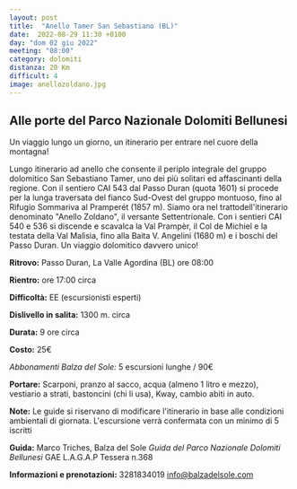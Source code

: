 ```yaml
---
layout: post
title:  "Anello Tamer San Sebastiano (BL)"
date:  2022-08-29 11:30 +0100
day: "dom 02 giu 2022"
meeting: "08:00"
category: dolomiti 
distanza: 20 Km
difficult: 4
image: anellozoldano.jpg
---
```


## Alle porte del Parco Nazionale Dolomiti Bellunesi

Un viaggio lungo un giorno, un itinerario per entrare nel cuore della montagna!

Lungo itinerario ad anello che consente il periplo integrale del gruppo dolomitico San Sebastiano Tamer, uno dei più solitari ed affascinanti della regione.
Con il sentiero CAI 543 dal Passo Duran (quota 1601) si procede per la lunga traversata del fianco Sud-Ovest del gruppo montuoso, fino al Rifugio Sommariva al Pramperét (1857 m). 
Siamo ora nel trattodell'itinerario denominato "Anello Zoldano", il versante Settentrionale. Con i sentieri CAI 540 e 536 si discende e scavalca la Val Prampèr, il Col de Michiel e la testata della Val Malìsia, fino alla Baita V. Angelini (1680 m) e i boschi del Passo Duran.
Un viaggio dolomitico davvero unico! 

**Ritrovo:** Passo Duran, La Valle Agordina (BL) ore 08:00

**Rientro:** ore 17:00 circa 

**Difficoltà:** EE (escursionisti esperti)

**Dislivello in salita:**  1300 m. circa

**Durata:** 9 ore circa

**Costo:** 25€

*Abbonamenti Balza del Sole:* 5 escursioni lunghe / 90€

**Portare:** Scarponi, pranzo al sacco, acqua (almeno 1 litro e mezzo), vestiario a strati, bastoncini (chi li usa), Kway, cambio abiti in auto.

**Note:** Le guide si riservano di modificare l'itinerario in base alle condizioni ambientali di giornata. L'escursione verrà confermata con un minimo di 5 iscritti

**Guida:** Marco Triches, Balza del Sole
*Guida del Parco Nazionale Dolomiti Bellunesi*
GAE L.A.G.A.P Tessera n.368

**Informazioni e prenotazioni:** 3281834019 info@balzadelsole.com 

